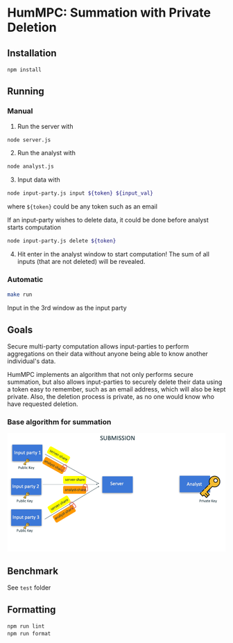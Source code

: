# HumMPC: Summation with Private Deletion

## Installation

```bash
npm install
```

## Running

### Manual

1. Run the server with

```bash
node server.js
```

2. Run the analyst with

```bash
node analyst.js
```

3. Input data with

```bash
node input-party.js input ${token} ${input_val}
```

where `${token}` could be any token such as an email

If an input-party wishes to delete data, it could be done before analyst starts computation

```bash
node input-party.js delete ${token}
```

4. Hit enter in the analyst window to start computation! The sum of all inputs (that are not deleted) will be revealed.

### Automatic

```bash
make run
```

Input in the 3rd window as the input party

## Goals

Secure multi-party computation allows input-parties to perform aggregations on their data without anyone being able to know another individual's data.

HumMPC implements an algorithm that not only performs secure summation, but also allows input-parties to securely delete their data using a token easy to remember, such as an email address, which will also be kept private. Also, the deletion process is private, as no one would know who have requested deletion.

### Base algorithm for summation

![](base.gif)

## Benchmark

See `test` folder

## Formatting

```bash
npm run lint
npm run format
```